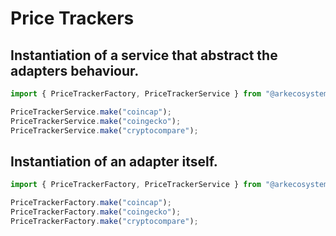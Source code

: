 # Price Trackers

## Instantiation of a service that abstract the adapters behaviour.

```ts
import { PriceTrackerFactory, PriceTrackerService } from "@arkecosystem/platform-sdk";

PriceTrackerService.make("coincap");
PriceTrackerService.make("coingecko");
PriceTrackerService.make("cryptocompare");
```

## Instantiation of an adapter itself.

```ts
import { PriceTrackerFactory, PriceTrackerService } from "@arkecosystem/platform-sdk";

PriceTrackerFactory.make("coincap");
PriceTrackerFactory.make("coingecko");
PriceTrackerFactory.make("cryptocompare");
```
